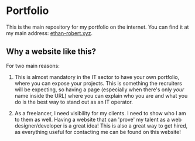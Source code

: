 # Portfolio

This is the main repository for my portfolio on the internet. You can find it at my main address: [ethan-robert.xyz](http://ethan-robert.xyz). 

## Why a website like this? 

For two main reasons: 

1. This is almost mandatory in the IT sector to have your own portfolio, where you can expose your projects. This is something the recruiters will be expecting, so having a page (especially when there's only *your* name inside the URL) where you can explain who you are and what you do is the best way to stand out as an IT operator. 

2. As a freelancer, I need visibility for my clients. I need to show who I am to them as well. Having a website that can 'prove' my talent as a web designer/developer is a great idea! This is also a great way to get hired, as everything useful for contacting me can be found on this website!
